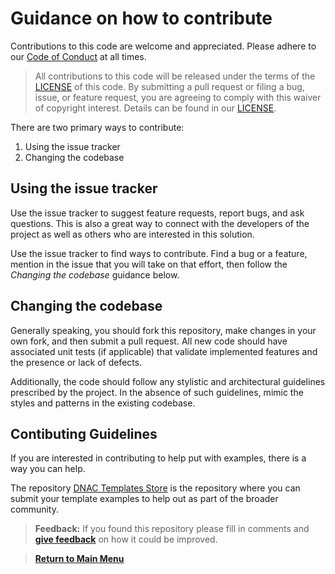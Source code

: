 # Guidance on how to contribute

Contributions to this code are welcome and appreciated.
Please adhere to our [Code of Conduct](./CODE_OF_CONDUCT.md) at all times.

> All contributions to this code will be released under the terms of the [LICENSE](./LICENSE) of this code. By submitting a pull request or filing a bug, issue, or feature request, you are agreeing to comply with this waiver of copyright interest. Details can be found in our [LICENSE](./LICENSE).

There are two primary ways to contribute:

1. Using the issue tracker
2. Changing the codebase


## Using the issue tracker

Use the issue tracker to suggest feature requests, report bugs, and ask questions. This is also a great way to connect with the developers of the project as well as others who are interested in this solution.

Use the issue tracker to find ways to contribute. Find a bug or a feature, mention in the issue that you will take on that effort, then follow the _Changing the codebase_ guidance below.


## Changing the codebase

Generally speaking, you should fork this repository, make changes in your own fork, and then submit a pull request. All new code should have associated unit tests (if applicable) that validate implemented features and the presence or lack of defects.

Additionally, the code should follow any stylistic and architectural guidelines prescribed by the project. In the absence of such guidelines, mimic the styles and patterns in the existing codebase.

## Contibuting Guidelines

If you are interested in contributing to help put with examples, there is a way you can help.

The repository [DNAC Templates Store](https://github.com/kebaldwi/DNAC-Templates-Store#dnac-templates-store) is the repository where you can submit your template examples to help out as part of the broader community.

> **Feedback:** If you found this repository please fill in comments and [**give feedback**](https://app.smartsheet.com/b/form/f75ce15c2053435283a025b1872257fe) on how it could be improved.

> [**Return to Main Menu**](./README.md)